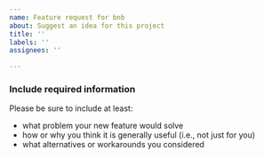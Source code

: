 ```yaml
---
name: Feature request for bnb
about: Suggest an idea for this project
title: ''
labels: ''
assignees: ''

---
```


### Include required information

Please be sure to include at least:

 - what problem your new feature would solve
 - how or why you think it is generally useful (i.e., not just for you)
 - what alternatives or workarounds you considered
